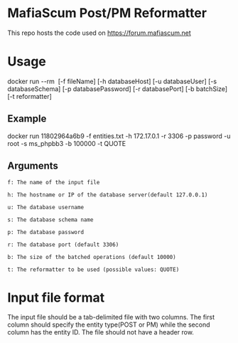 # MafiaScum Post/PM Reformatter
This repo hosts the code used on https://forum.mafiascum.net

# Usage
docker run --rm <other docker options> <image ID> [-f fileName] [-h databaseHost] [-u databaseUser] [-s databaseSchema] [-p databasePassword] [-r databasePort] [-b batchSize] [-t reformatter]

## Example
docker run 11802964a6b9 -f entities.txt -h 172.17.0.1 -r 3306 -p password -u root -s ms_phpbb3 -b 100000 -t QUOTE

## Arguments
```f: The name of the input file```

```h: The hostname or IP of the database server(default 127.0.0.1)```

```u: The database username```

```s: The database schema name```

```p: The database password```

```r: The database port (default 3306)```

```b: The size of the batched operations (default 10000)```

```t: The reformatter to be used (possible values: QUOTE)```

# Input file format
The input file should be a tab-delimited file with two columns. The first column should specify the entity type(POST or PM) while the second column has the entity ID. The file should not have a header row.

